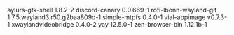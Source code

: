 aylurs-gtk-shell 1.8.2-2
discord-canary 0.0.669-1
rofi-lbonn-wayland-git 1.7.5.wayland3.r50.g2baa809d-1
simple-mtpfs 0.4.0-1
vial-appimage v0.7.3-1
xwaylandvideobridge 0.4.0-2
yay 12.5.0-1
zen-browser-bin 1.12.1b-1
